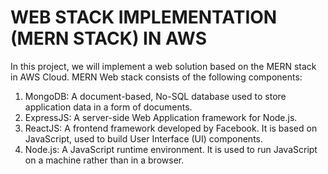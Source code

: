 # WEB STACK IMPLEMENTATION (MERN STACK) IN AWS
In this project, we will implement a web solution based on the MERN stack in AWS Cloud. MERN Web stack consists of the following components:

1. MongoDB: A document-based, No-SQL database used to store application data in a form of documents.
2. ExpressJS: A server-side Web Application framework for Node.js.
3. ReactJS: A frontend framework developed by Facebook. It is based on JavaScript, used to build User Interface (UI) components.
4. Node.js: A JavaScript runtime environment. It is used to run JavaScript on a machine rather than in a browser.
